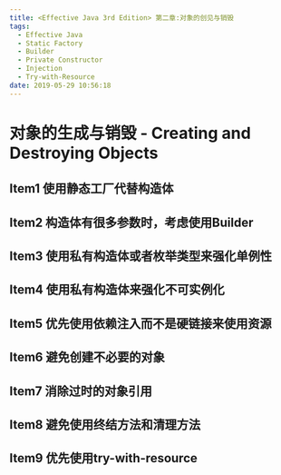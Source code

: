 ```yaml
---
title: <Effective Java 3rd Edition> 第二章:对象的创见与销毁
tags:
  - Effective Java
  - Static Factory
  - Builder
  - Private Constructor
  - Injection
  - Try-with-Resource
date: 2019-05-29 10:56:18
---
```


# 对象的生成与销毁 - Creating and Destroying Objects

## Item1 使用静态工厂代替构造体

## Item2 构造体有很多参数时，考虑使用Builder

## Item3 使用私有构造体或者枚举类型来强化单例性

## Item4 使用私有构造体来强化不可实例化

## Item5 优先使用依赖注入而不是硬链接来使用资源

## Item6 避免创建不必要的对象

## Item7 消除过时的对象引用

## Item8 避免使用终结方法和清理方法

## Item9 优先使用try-with-resource


